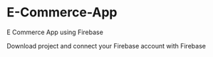 # E-Commerce-App
E Commerce App using Firebase


Download project and connect your Firebase account with Firebase
